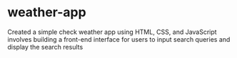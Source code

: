 # weather-app
Created a simple check weather app using HTML, CSS, and JavaScript involves building a front-end interface for users to input search queries and display the search results
